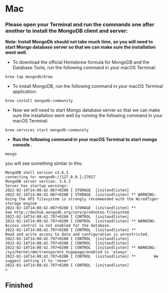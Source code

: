 # Mac
### Please open your Terminal and run the commands one after another to install the MongoDB client and server:

**Note: Install MongoDb should not take much time, so you will need to start Mongo database server so that we can make sure the installation went well.**

- To download the official Homebrew formula for MongoDB and the Database Tools, run the following command in your macOS Terminal:

```
brew tap mongodb/brew
```

- To install MongoDB, run the following command in your macOS Terminal application:

```
brew install mongodb-community
```

- Now we will need to start Mongo database server so that we can make sure the installation went well by running the following command in your macOS Terminal:

```
brew services start mongodb-community
```

- **Run the following command in your macOS Terminal to start mongo console .**

```
mongo
```

you will see something similar to this:

`````
MongoDB shell version v3.6.3
connecting to: mongodb://127.0.0.1:27017
MongoDB server version: 3.6.3
Server has startup warnings:
2022-02-14T14:08:42.087+0200 I STORAGE  [initandlisten]
2022-02-14T14:08:42.087+0200 I STORAGE  [initandlisten] ** WARNING: Using the XFS filesystem is strongly recommended with the WiredTiger storage engine
2022-02-14T14:08:42.087+0200 I STORAGE  [initandlisten] **          See http://dochub.mongodb.org/core/prodnotes-filesystem
2022-02-14T14:08:42.797+0200 I CONTROL  [initandlisten]
2022-02-14T14:08:42.797+0200 I CONTROL  [initandlisten] ** WARNING: Access control is not enabled for the database.
2022-02-14T14:08:42.797+0200 I CONTROL  [initandlisten] **          Read and write access to data and configuration is unrestricted.
2022-02-14T14:08:42.797+0200 I CONTROL  [initandlisten]
2022-02-14T14:08:42.797+0200 I CONTROL  [initandlisten]
2022-02-14T14:08:42.797+0200 I CONTROL  [initandlisten] ** WARNING: /sys/kernel/mm/transparent_hugepage/enabled is 'always'.
2022-02-14T14:08:42.797+0200 I CONTROL  [initandlisten] **        We suggest setting it to 'never'
2022-02-14T14:08:42.797+0200 I CONTROL  [initandlisten]
>
`````

##  Finished

